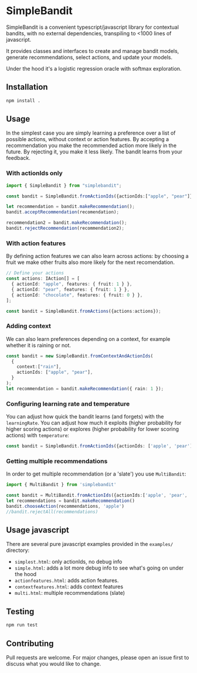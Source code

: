 # SimpleBandit

SimpleBandit is a convenient typescript/javascript library for contextual bandits, with no external dependencies, transpiling to <1000 lines of javascript.

It provides classes and interfaces to create and manage bandit models, generate recommendations, select actions, and update your models.

Under the hood it's a logistic regression oracle with softmax exploration.

## Installation

```sh
npm install .
```

## Usage

In the simplest case you are simply learning a preference over a list of possible actions, without context or action features. By accepting a recommendation you make the recommended action more likely in the future. By rejecting it, you make it less likely. The bandit learns from your feedback.

### With actionIds only

```typescript
import { SimpleBandit } from "simplebandit";

const bandit = SimpleBandit.fromActionIds({actionIds:["apple", "pear"]});

let recommendation = bandit.makeRecommendation();
bandit.acceptRecommendation(recomendation);

recommendation2 = bandit.makeRecommendation();
bandit.rejectRecommendation(recommendation2);
```

### With action features

By defining action features we can also learn across actions: by choosing a fruit we make other fruits also more likely for the next recomendation.

```typescript
// Define your actions
const actions: IAction[] = [
  { actionId: "apple", features: { fruit: 1 } },
  { actionId: "pear", features: { fruit: 1 } },
  { actionId: "chocolate", features: { fruit: 0 } },
];

const bandit = SimpleBandit.fromActions({actions:actions});
```

### Adding context

We can also learn preferences depending on a context, for example whether it is raining or not.

```typescript
const bandit = new SimpleBandit.fromContextAndActionIds(
  {
    context:["rain"],
    actionIds: ["apple", "pear"],
  }
);
let recommendation = bandit.makeRecommendation({ rain: 1 });
```

### Configuring learning rate and temperature

You can adjust how quick the bandit learns (and forgets) with the `learningRate`. You can adjust how much it exploits (higher probability for higher scoring actions) or explores (higher probability for lower scoring actions) with `temperature`:

```typescript
const bandit = SimpleBandit.fromActionIds({actionIds: ['apple', 'pear'], learningRate:1.0, temperature:5.0})
```

### Getting multiple recommendations

In order to get multiple recommendation (or a 'slate') you use `MultiBandit`:

```typescript
import { MultiBandit } from 'simplebandit'

const bandit = MultiBandit.fromActionIds({actionIds:['apple', 'pear', 'banana'], nRecommendations:2})
let recommendations = bandit.makeRecommendation()
bandit.chooseAction(recommendations, 'apple')
//bandit.rejectAll(recommendations)
```

## Usage javascript

There are several pure javascript examples provided in the `examples/` directory:

- `simplest.html`: only actionIds, no debug info
- `simple.html`: adds a lot more debug info to see what's going on under the hood
- `actionfeatures.html`: adds action features.
- `contextfeatures.html`: adds context features
- `multi.html`: multiple recommendations (slate)

## Testing

```sh
npm run test
```

## Contributing

Pull requests are welcome. For major changes, please open an issue first to discuss what you would like to change.
